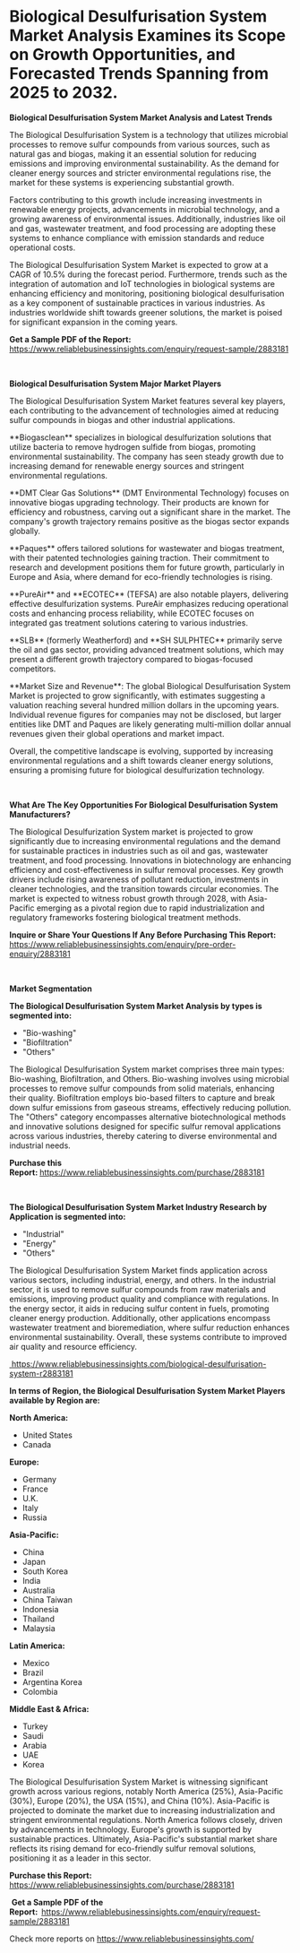 <p><h1>Biological Desulfurisation System Market Analysis Examines its Scope on Growth Opportunities, and Forecasted Trends Spanning from 2025 to 2032.</h1></p><p><strong>Biological Desulfurisation System Market Analysis and Latest Trends</strong></p>
<p><p>The Biological Desulfurisation System is a technology that utilizes microbial processes to remove sulfur compounds from various sources, such as natural gas and biogas, making it an essential solution for reducing emissions and improving environmental sustainability. As the demand for cleaner energy sources and stricter environmental regulations rise, the market for these systems is experiencing substantial growth. </p><p>Factors contributing to this growth include increasing investments in renewable energy projects, advancements in microbial technology, and a growing awareness of environmental issues. Additionally, industries like oil and gas, wastewater treatment, and food processing are adopting these systems to enhance compliance with emission standards and reduce operational costs. </p><p>The Biological Desulfurisation System Market is expected to grow at a CAGR of 10.5% during the forecast period. Furthermore, trends such as the integration of automation and IoT technologies in biological systems are enhancing efficiency and monitoring, positioning biological desulfurisation as a key component of sustainable practices in various industries. As industries worldwide shift towards greener solutions, the market is poised for significant expansion in the coming years.</p></p>
<p><strong>Get a Sample PDF of the Report:&nbsp;</strong> <a href="https://www.reliablebusinessinsights.com/enquiry/request-sample/2883181?utm_campaign=2811&utm_medium=2&utm_source=Github&utm_content=ia&utm_term=13032025&utm_id=biological-desulfurisation-system">https://www.reliablebusinessinsights.com/enquiry/request-sample/2883181</a></p>
<p>&nbsp;</p>
<p><strong>Biological Desulfurisation System Major Market Players</strong></p>
<p><p>The Biological Desulfurisation System Market features several key players, each contributing to the advancement of technologies aimed at reducing sulfur compounds in biogas and other industrial applications. </p><p>**Biogasclean** specializes in biological desulfurization solutions that utilize bacteria to remove hydrogen sulfide from biogas, promoting environmental sustainability. The company has seen steady growth due to increasing demand for renewable energy sources and stringent environmental regulations.</p><p>**DMT Clear Gas Solutions** (DMT Environmental Technology) focuses on innovative biogas upgrading technology. Their products are known for efficiency and robustness, carving out a significant share in the market. The company's growth trajectory remains positive as the biogas sector expands globally.</p><p>**Paques** offers tailored solutions for wastewater and biogas treatment, with their patented technologies gaining traction. Their commitment to research and development positions them for future growth, particularly in Europe and Asia, where demand for eco-friendly technologies is rising.</p><p>**PureAir** and **ECOTEC** (TEFSA) are also notable players, delivering effective desulfurization systems. PureAir emphasizes reducing operational costs and enhancing process reliability, while ECOTEC focuses on integrated gas treatment solutions catering to various industries.</p><p>**SLB** (formerly Weatherford) and **SH SULPHTEC** primarily serve the oil and gas sector, providing advanced treatment solutions, which may present a different growth trajectory compared to biogas-focused competitors.</p><p>**Market Size and Revenue**: The global Biological Desulfurisation System Market is projected to grow significantly, with estimates suggesting a valuation reaching several hundred million dollars in the upcoming years. Individual revenue figures for companies may not be disclosed, but larger entities like DMT and Paques are likely generating multi-million dollar annual revenues given their global operations and market impact.</p><p>Overall, the competitive landscape is evolving, supported by increasing environmental regulations and a shift towards cleaner energy solutions, ensuring a promising future for biological desulfurization technology.</p></p>
<p>&nbsp;</p>
<p><strong>What Are The Key Opportunities For Biological Desulfurisation System Manufacturers?</strong></p>
<p><p>The Biological Desulfurization System market is projected to grow significantly due to increasing environmental regulations and the demand for sustainable practices in industries such as oil and gas, wastewater treatment, and food processing. Innovations in biotechnology are enhancing efficiency and cost-effectiveness in sulfur removal processes. Key growth drivers include rising awareness of pollutant reduction, investments in cleaner technologies, and the transition towards circular economies. The market is expected to witness robust growth through 2028, with Asia-Pacific emerging as a pivotal region due to rapid industrialization and regulatory frameworks fostering biological treatment methods.</p></p>
<p><strong>Inquire or Share Your Questions If Any Before Purchasing This Report:</strong> <a href="https://www.reliablebusinessinsights.com/enquiry/pre-order-enquiry/2883181?utm_campaign=2811&utm_medium=2&utm_source=Github&utm_content=ia&utm_term=13032025&utm_id=biological-desulfurisation-system">https://www.reliablebusinessinsights.com/enquiry/pre-order-enquiry/2883181</a></p>
<p>&nbsp;</p>
<p><strong>Market Segmentation</strong></p>
<p><strong>The Biological Desulfurisation System Market Analysis by types is segmented into:</strong></p>
<p><ul><li>"Bio-washing"</li><li>"Biofiltration"</li><li>"Others"</li></ul></p>
<p><p>The Biological Desulfurisation System market comprises three main types: Bio-washing, Biofiltration, and Others. Bio-washing involves using microbial processes to remove sulfur compounds from solid materials, enhancing their quality. Biofiltration employs bio-based filters to capture and break down sulfur emissions from gaseous streams, effectively reducing pollution. The "Others" category encompasses alternative biotechnological methods and innovative solutions designed for specific sulfur removal applications across various industries, thereby catering to diverse environmental and industrial needs.</p></p>
<p><strong>Purchase this Report:&nbsp;</strong><a href="https://www.reliablebusinessinsights.com/purchase/2883181?utm_campaign=2811&utm_medium=2&utm_source=Github&utm_content=ia&utm_term=13032025&utm_id=biological-desulfurisation-system">https://www.reliablebusinessinsights.com/purchase/2883181</a></p>
<p>&nbsp;</p>
<p><strong>The Biological Desulfurisation System Market Industry Research by Application is segmented into:</strong></p>
<p><ul><li>"Industrial"</li><li>"Energy"</li><li>"Others"</li></ul></p>
<p><p>The Biological Desulfurisation System Market finds application across various sectors, including industrial, energy, and others. In the industrial sector, it is used to remove sulfur compounds from raw materials and emissions, improving product quality and compliance with regulations. In the energy sector, it aids in reducing sulfur content in fuels, promoting cleaner energy production. Additionally, other applications encompass wastewater treatment and bioremediation, where sulfur reduction enhances environmental sustainability. Overall, these systems contribute to improved air quality and resource efficiency.</p></p>
<p><a href="https://www.reliablebusinessinsights.com/biological-desulfurisation-system-r2883181?utm_campaign=2811&utm_medium=2&utm_source=Github&utm_content=ia&utm_term=13032025&utm_id=biological-desulfurisation-system">&nbsp;https://www.reliablebusinessinsights.com/biological-desulfurisation-system-r2883181</a></p>
<p><strong>In terms of Region, the Biological Desulfurisation System Market Players available by Region are:</strong></p>
<p>
    <p> <strong> North America: </strong>
        <ul>
            <li>United States</li>
            <li>Canada</li>
        </ul>
        </p> 
    <p> <strong> Europe: </strong>
        <ul>
            <li>Germany</li>
            <li>France</li>
            <li>U.K.</li>
            <li>Italy</li>
            <li>Russia</li>
        </ul>
        </p> 
    <p> <strong> Asia-Pacific: </strong>
        <ul>
            <li>China</li>
            <li>Japan</li>
            <li>South Korea</li>
            <li>India</li>
            <li>Australia</li>
            <li>China Taiwan</li>
            <li>Indonesia</li>
            <li>Thailand</li>
            <li>Malaysia</li>
        </ul>
        </p> 
    <p> <strong> Latin America: </strong>
        <ul>
            <li>Mexico</li>
            <li>Brazil</li>
            <li>Argentina Korea</li>
            <li>Colombia</li>
        </ul>
        </p> 
    <p> <strong> Middle East & Africa: </strong>
        <ul>
            <li>Turkey</li>
            <li>Saudi</li>
            <li>Arabia</li>
            <li>UAE</li>
            <li>Korea</li>
        </ul>
    </p>
    </p>
<p><p>The Biological Desulfurisation System Market is witnessing significant growth across various regions, notably North America (25%), Asia-Pacific (30%), Europe (20%), the USA (15%), and China (10%). Asia-Pacific is projected to dominate the market due to increasing industrialization and stringent environmental regulations. North America follows closely, driven by advancements in technology. Europe's growth is supported by sustainable practices. Ultimately, Asia-Pacific's substantial market share reflects its rising demand for eco-friendly sulfur removal solutions, positioning it as a leader in this sector.</p></p>
<p><strong>Purchase this Report: </strong><a href="https://www.reliablebusinessinsights.com/purchase/2883181?utm_campaign=2811&utm_medium=2&utm_source=Github&utm_content=ia&utm_term=13032025&utm_id=biological-desulfurisation-system">https://www.reliablebusinessinsights.com/purchase/2883181</a></p>
<p>&nbsp;<strong>Get a Sample PDF of the Report:&nbsp;&nbsp;</strong><a href="https://www.reliablebusinessinsights.com/enquiry/request-sample/2883181?utm_campaign=2811&utm_medium=2&utm_source=Github&utm_content=ia&utm_term=13032025&utm_id=biological-desulfurisation-system">https://www.reliablebusinessinsights.com/enquiry/request-sample/2883181</a></p>
<p><strong></strong></p>
<p>Check more reports on <a href="https://www.reliablebusinessinsights.com/?utm_campaign=2811&utm_medium=2&utm_source=Github&utm_content=ia&utm_term=13032025&utm_id=biological-desulfurisation-system">https://www.reliablebusinessinsights.com/</a></p>